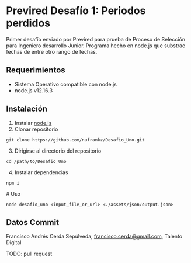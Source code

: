 # Previred Desafío 1: Periodos perdidos

Primer desafío enviado por Previred para prueba de Proceso de Selección para Ingeniero desarrollo Junior.
Programa hecho en node.js que substrae fechas de entre otro rango de fechas.

## Requerimientos

- Sistema Operativo compatible con node.js
- node.js v12.16.3

## Instalación

1. Instalar [node.js](https://nodejs.org/es/download/)
2. Clonar repositorio

```shell
git clone https://github.com/nufrankz/Desafio_Uno.git
```

3. Dirigirse al directorio del repositorio

```shell
cd /path/to/Desafio_Uno
```

4. Instalar dependencias

```shell
npm i
```

# Uso

```shell
node desafio_uno <input_file_or_url> <./assets/json/output.json>
```

## Datos Commit

Francisco Andrés Cerda Sepúlveda, francisco.cerda@gmail.com, Talento Digital

TODO: pull request
